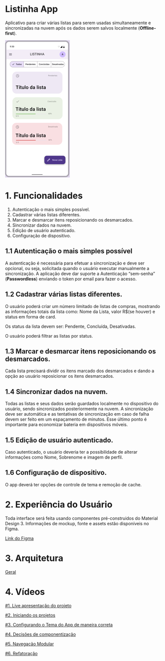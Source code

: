 # Listinha App

Aplicativo para criar várias listas para serem usadas simultaneamente e sincronizadas na nuvem após os dados serem salvos localmente (**Offline-first**).

![image](app.png)

# 1. Funcionalidades

1. Autenticação o mais simples possível.
2. Cadastrar várias listas diferentes.
3. Marcar e desmarcar itens reposicionando os desmarcados.
4. Sincronizar dados na nuvem.
5. Edição de usuário autenticado.
6. Configuração de dispositivo.

## 1.1 Autenticação o mais simples possível

A autenticação é necessária para efetuar a sincronização e deve ser opcional, ou seja, solicitada quando o usuário executar manualmente a sincronização.
A aplicação deve dar suporte a Autenticação “sem-senha” (**Passwordless**) enviando o token por email para fazer o acesso.

## 1.2 Cadastrar várias listas diferentes.

O usuário poderá criar um número limitado de listas de compras, mostrando as informações totais da lista como: Nome da Lista, valor R$(se houver) e status em forma de card.

Os status da lista devem ser: Pendente, Concluída, Desativadas.

O usuário poderá filtrar as listas por status.

## 1.3 Marcar e desmarcar itens reposicionando os desmarcados.

Cada lista precisará dividir os itens marcado dos desmarcados e dando a opção ao usuário reposicionar os itens desmarcados.

## 1.4 Sincronizar dados na nuvem.

Todas as listas e seus dados serão guardados localmente no dispositivo do usuário, sendo sincronizados posteriormente na nuvem. A sincronização deve ser automática e as tentativas de sincronização em caso de falha devem ser feito em um espaçamento de minutos. Esse último ponto é importante para economizar bateria em dispositivos móveis.

## 1.5 Edição de usuário autenticado.

Caso autenticado, o usuário deveria ter a possibilidade de alterar informações como Nome, Sobrenome e imagem de perfil.

## 1.6 Configuração de dispositivo.

O app deverá ter opções de controle de tema e remoção de cache.


# 2. Experiência do Usuário

Toda interface será feita usando componentes pré-construidos do Material Design 3.
Informações de mockup, fonte e assets estão disponíveis no Figma.

[Link do Figma](https://www.figma.com/file/xSoyauWGMb25dsQCBrhPa5/Listinha?node-id=53095%3A27267&t=9eobg3NOs476wXmo-1)


# 3. Arquitetura

[Geral](ARCHITECTURE.md)


# 4. Vídeos

[#1. Live apresentação do projeto](https://www.youtube.com/watch?v=4-aDp3oagEM)

[#2. Iniciando os projetos](https://youtu.be/Y9QwJewv50w)

[#3. Configurando o Tema do App de maneira correta](https://www.youtube.com/watch?v=-x6rbHTTlC0)

[#4. Decisões de componentização](https://www.youtube.com/watch?v=Nt2d_WBEADM)

[#5. Navegação Modular](https://www.youtube.com/watch?v=idaCfJJIyyg)

[#6. Refatoração](https://www.youtube.com/watch?v=YdOuowFzdX8)
